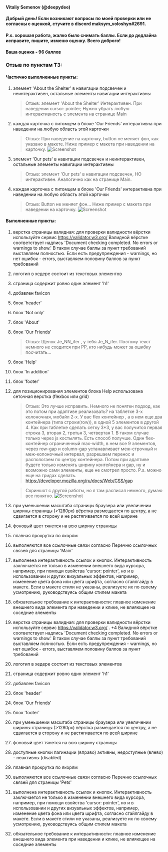 #### Vitaliy Semenov (@deepydee)

#### Добрый день! Если возникают вопросы по моей проверки или не согласны с оценкой, стучите в discord maksym_voloshyn#2691.

#### P.s. хорошая работа, жалко было снимать баллы. Если до дедлайна исправите, пишите, изменю оценку. Всего доброго!

#### Ваша оценка - 96 баллов

### Отзыв по пунктам ТЗ:

#### Частично выполненные пункты:

1. элемент 'About the Shelter' в навигации подсвечен и неинтерактивен, остальные элементы навигации интерактивны

   > Отзыв: элемент 'About the Shelter' Интерактивен. При наведении cursor: pointer; Нужно убрать любую интерактивность с элемента на странице Main

2. каждая карточка с питомцем в блоке 'Our Friends' интерактивна при наведении на любую область этой карточки

   > Отзыв: При наведение на карточку, button не меняет фон, как указано в макете. Ниже пример с макета при наведении на карточку.
   > ![Screenshot](https://raw.githubusercontent.com/geominerr/cross-check/main/Stage_1/Shelter/week1/4/Screenshot_hover_pets.png)

3. элемент 'Our pets' в навигации подсвечен и неинтерактивен, остальные элементы навигации интерактивны

   > Отзыв: элемент 'Our pets' в навигации подсвечен, НО интерактивен. Аналогично как на странице Main.

4. каждая карточка с питомцем в блоке 'Our Friends' интерактивна при наведении на любую область этой карточки

   > Отзыв: Button не меняет фон... Ниже пример с макета при наведении на карточку.
   > ![Screenshot](https://raw.githubusercontent.com/geominerr/cross-check/main/Stage_1/Shelter/week1/4/Screenshot_hover_pets.png)

#### Выполненные пункты:

1. верстка страницы валидная: для проверки валидности вёрстки используйте сервис https://validator.w3.org/ Валидной вёрстке соответствует надпись 'Document checking completed. No errors or warnings to show.' В таком случае баллы за пункт требований выставляем полностью. Если есть предупреждения - warnings, но нет ошибок - errors, выставляем половину баллов за пункт требований

2. логотип в хедере состоит из текстовых элементов

3. страница содержит ровно один элемент 'h1'

4. добавлен favicon

5. блок 'header'

6. блок 'Not only'

7. блок 'About'

8. блок 'Our Friends'

   > Отзыв: Щенок Je_NN_ifer , у тебя Je_N_ifer. Поэтому текст немного не сходится при РР, кто нибудь может за ошибку посчитать...

9. блок 'Help'

10. блок 'In addition'

11. блок 'footer'

12. для позиционирования элементов блока Help использована сеточная верстка (flexbox или grid)

    > Отзыв: Это лучше исправить. Немного не понятен подход, как это потом при адаптиве реализовать? на таблетке 3-х колоночная, мобайл 2-х.
    > У вас flex контейнер , а в нем еще два контейнера (типа строки(row)), в одной 5 элементов в другой 4. Как при таблетке сделать сетку 3\*3, у вас получится первая строка 3, вторая 2, третья 3, четвертая 1. В таком случае только через js костылять.
    > Есть способ получше.
    > Один flex-контейнер ограниченный max-width, в нем все 9 элементов, через row-gap и column-gap устанавливает меж-строчный и меж-колоночный интервал, разрешаем перенос и распологаем по центру контейнера.
    > Потом при адаптиве будете только изменять ширину контейнера и gap, ну и возможно сами элементы, еще не смотрел просто.
    > P.s. можно еще на гридах сделать.
    > https://developer.mozilla.org/ru/docs/Web/CSS/gap

    > Скриншот с другой работы, но я там расписал немного, думаю все понятно.
    > ![Screenshot](https://raw.githubusercontent.com/geominerr/cross-check/main/Stage_1/Shelter/week1/4/Screenshot_flexbox_help.png)

13. при уменьшении масштаба страницы браузера или увеличении ширины страницы (>1280px) вёрстка размещается по центру, а не сдвигается в сторону и не растягивается по всей ширине

14. фоновый цвет тянется на всю ширину страницы

15. плавная прокрутка по якорям

16. выполняются все ссылочные связи согласно Перечню ссылочных связей для страницы 'Main'

17. выполнена интерактивность ссылок и кнопок. Интерактивность заключается не только в изменении внешнего вида курсора, например, при помощи свойства 'cursor: pointer', но и в использовании и других визуальных эффектов, например, изменение цвета фона или цвета шрифта, согласно стайлгайду в макете. Если в макете стили не указаны, реализуете их по своему усмотрению, руководствуясь общим стилем макета

18. обязательное требование к интерактивности: плавное изменение внешнего вида элемента при наведении и клике, не влияющее на соседние элементы

19. верстка страницы валидная: для проверки валидности вёрстки используйте сервис https://validator.w3.org/ . +4 Валидной вёрстке соответствует надпись 'Document checking completed. No errors or warnings to show.' В таком случае баллы за пункт требований выставляем полностью. Если есть предупреждения - warnings, но нет ошибок - errors, выставляем половину баллов за пункт требований

20. логотип в хедере состоит из текстовых элементов

21. страница содержит ровно один элемент 'h1'

22. добавлен favicon

23. блок 'header'

24. блок 'Our Friends'

25. блок 'footer'

26. при уменьшении масштаба страницы браузера или увеличении ширины страницы (>1280px) вёрстка размещается по центру, а не сдвигается в сторону и не растягивается по всей ширине

27. фоновый цвет тянется на всю ширину страницы

28. доступные кнопки пагинации (вправо) активны, недоступные (влево) - неактивны (disabled)

29. плавная прокрутка по якорям

30. выполняются все ссылочные связи согласно Перечню ссылочных связей для страницы 'Pets'

31. выполнена интерактивность ссылок и кнопок. Интерактивность заключается не только в изменении внешнего вида курсора, например, при помощи свойства 'cursor: pointer', но и в использовании и других визуальных эффектов, например, изменение цвета фона или цвета шрифта, согласно стайлгайду в макете. Если в макете стили не указаны, реализуете их по своему усмотрению, руководствуясь общим стилем макета

32. обязательное требование к интерактивности: плавное изменение внешнего вида элемента при наведении и клике, не влияющее на соседние элементы
